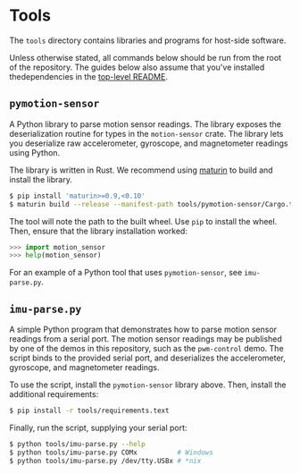 # Tools

The `tools` directory contains libraries and programs for host-side software.

Unless otherwise stated, all commands below should be run from the root of the
repository. The guides below also assume that you've installed thedependencies
in the [top-level README](../README.md).

## `pymotion-sensor`

A Python library to parse motion sensor readings. The library exposes the
deserialization routine for types in the `motion-sensor` crate. The
library lets you deserialize raw accelerometer, gyroscope, and magnetometer
readings using Python.

The library is written in Rust. We recommend using
[maturin](https://github.com/PyO3/maturin) to build and install the library.

```bash
$ pip install 'maturin>=0.9,<0.10'
$ maturin build --release --manifest-path tools/pymotion-sensor/Cargo.toml
```

The tool will note the path to the built wheel. Use `pip` to install the
wheel. Then, ensure that the library installation worked:

```python
>>> import motion_sensor
>>> help(motion_sensor)
```

For an example of a Python tool that uses `pymotion-sensor`, see
`imu-parse.py`.

## `imu-parse.py`

A simple Python program that demonstrates how to parse motion sensor readings
from a serial port. The motion sensor readings may be published by one of the
demos in this repository, such as the `pwm-control` demo. The script binds to
the provided serial port, and deserializes the accelerometer, gyroscope, and
magnetometer readings.

To use the script, install the `pymotion-sensor` library above. Then, install
the additional requirements:

```bash
$ pip install -r tools/requirements.text
```

Finally, run the script, supplying your serial port:

```bash
$ python tools/imu-parse.py --help
$ python tools/imu-parse.py COMx          # Windows
$ python tools/imu-parse.py /dev/tty.USBx # *nix
```
